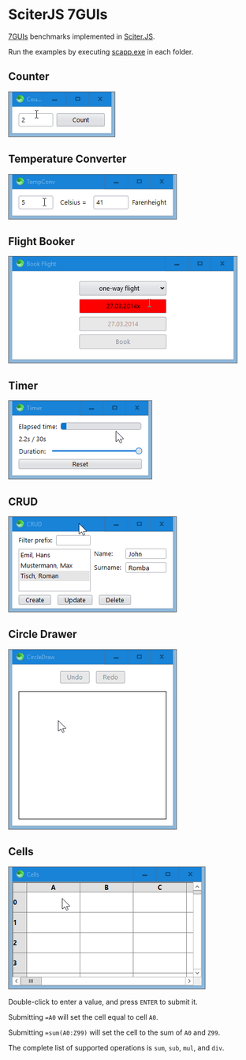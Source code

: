 # SciterJS 7GUIs

[7GUIs](https://eugenkiss.github.io/7guis/tasks) benchmarks implemented in [Sciter.JS](https://sciter.com).

Run the examples by executing [scapp.exe](https://github.com/c-smile/sciter-js-sdk/blob/main/bin/windows/x64/scapp.exe) in each folder.

## Counter

![screenshot](screenshots/counter.gif)

## Temperature Converter

![screenshot](screenshots/temperature-converter.gif)

## Flight Booker

![screenshot](screenshots/flight-booker.gif)

## Timer

![screenshot](screenshots/timer.gif)

## CRUD

![screenshot](screenshots/crud.gif)

## Circle Drawer

![screenshot](screenshots/circle-drawer.gif)

## Cells

![screenshot](screenshots/cells.gif)

Double-click to enter a value, and press `ENTER` to submit it.

Submitting `=A0` will set the cell equal to cell `A0`.

Submitting `=sum(A0:Z99)` will set the cell to the sum of `A0` and `Z99`.

The complete list of supported operations is `sum`, `sub`, `mul`, and `div`.
